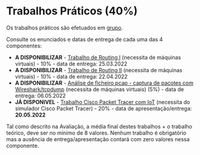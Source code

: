 # Trabalhos Práticos (40%)

Os trabalhos práticos são efetuados em [grupo](https://github.com/pmrosa-classes/ComputerNetworksEI/blob/main/TrabsP/TrabsP-grupos.md).

Consulte os enunciados e datas de entrega de cada uma das 4 componentes:

- **A DISPONIBILIZAR** - [Trabalho de Routing I](https://github.com/pmrosa-classes/ComputerNetworksEI/blob/main/TrabsP/TrabP-RoutingI.md) (necessita de máquinas virtuais) - 10% - data de entrega: 25.03.2022
- **A DISPONIBILIZAR** - [Trabalho de Routing II](https://github.com/pmrosa-classes/ComputerNetworksEI/blob/main/TrabsP/TrabP-RoutingII.md) (necessita de máquinas virtuais) - 10% - data de entrega: 22.04.2022
- **A DISPONIBILIZAR** - [Análise de ficheiro pcap - captura de pacotes com Wireshark/tcpdump](https://github.com/pmrosa-classes/ComputerNetworksEI/blob/main/TrabsP/TrabP-CapturaPacotes.md) (necessita de máquinas virtuais)  (5%) - data de entrega: 06.05.2022
- **JÁ DISPONIVEL** - [Trabalho Cisco Packet Tracer com IoT](https://github.com/pmrosa-classes/ComputerNetworksEI/blob/main/TrabsP/TrabP-PacketTracer.md) (necessita do simulador Cisco Packet Tracer) - 20% - data de apresentação/entrega: **20.05.2022**

Tal como descrito na Avaliação, a média final destes trabalhos + o trabalho teórico, deve ser no minimo de 8 valores. Nenhum trabalho é obrigatório mas a ausência de entrega/apresentação contará com zero valores nessa componente.
